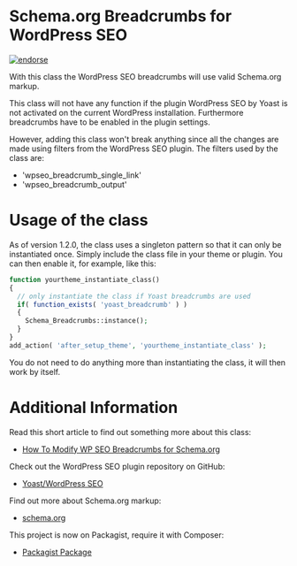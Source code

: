 Schema.org Breadcrumbs for WordPress SEO
========================================

[![endorse](https://coderwall-assets-0.s3.amazonaws.com/uploads/user/avatar/105962/IMG_4758quadrat.jpg)](https://coderwall.com/felixarntz)

With this class the WordPress SEO breadcrumbs will use valid Schema.org markup.

This class will not have any function if the plugin WordPress SEO by Yoast is not activated on the current WordPress installation.
Furthermore breadcrumbs have to be enabled in the plugin settings.

However, adding this class won't break anything since all the changes are made using filters from the WordPress SEO plugin.
The filters used by the class are:
* 'wpseo_breadcrumb_single_link'
* 'wpseo_breadcrumb_output'

Usage of the class
==================

As of version 1.2.0, the class uses a singleton pattern so that it can only be instantiated once. Simply include the class file in your theme or plugin. You can then enable it, for example, like this:
```php
function yourtheme_instantiate_class()
{
  // only instantiate the class if Yoast breadcrumbs are used
  if( function_exists( 'yoast_breadcrumb' ) )
  {
    Schema_Breadcrumbs::instance();
  }
}
add_action( 'after_setup_theme', 'yourtheme_instantiate_class' );
```
You do not need to do anything more than instantiating the class, it will then work by itself.

Additional Information
======================

Read this short article to find out something more about this class:
* [How To Modify WP SEO Breadcrumbs for Schema.org](http://leaves-and-love.net/how-to-modify-wp-seo-breadcrumbs-for-schema-org/)

Check out the WordPress SEO plugin repository on GitHub:
* [Yoast/WordPress SEO](https://github.com/Yoast/wordpress-seo)

Find out more about Schema.org markup:
* [schema.org](http://schema.org/)

This project is now on Packagist, require it with Composer:
* [Packagist Package](https://packagist.org/packages/felixarntz/schema-breadcrumbs-for-wordpress-seo)
